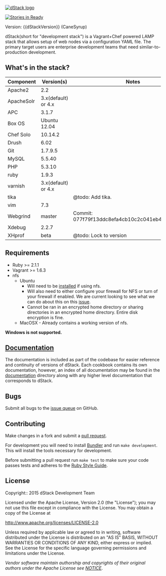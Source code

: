 [![dStack logo](http://www.grndlvl.com/dstack/images/dstack-logo.jpg)](http://grndlvl.com/dStack)

[![Stories in Ready](https://badge.waffle.io/gollygood/dstack.png?label=Ready)](https://waffle.io/gollygood/dstack)

Version: {{dStackVersion}} (CaneSyrup)

dStack(short for "development stack") is a Vagrant+Chef powered LAMP stack that
allows setup of web nodes via a configuration YAML file. The primary target
users are enterprise development teams that need similar-to-production
development.

What's in the stack?
--------------------
Component     | Version(s)                  | Notes
------------- | --------------------------- | -------------
Apache2       | 2.2                         |
ApacheSolr    | 3.x(default) or 4.x         |
APC           | 3.1.7                       |
Box OS        | Ubuntu 12.04                |
Chef Solo     | 10.14.2                     |
Drush         | 6.02                        |
Git           | 1.7.9.5                     |
MySQL         | 5.5.40                      |
PHP           | 5.3.10                      |
ruby          | 1.9.3                       |
varnish       | 3.x(default) or 4.x         |
tika          |                             | @todo: Add tika.
vim           | 7.3                         |
Webgrind      | master                      | Commit: 077f79f13ddc8efa4cb10c2c041eb4b50037e0e3
Xdebug        | 2.2.7                       |
XHprof        | beta                        | @todo: Lock to version

Requirements
------------

* Ruby >= 2.1.1
* Vagrant >= 1.6.3
* nfs
  * Ubuntu
    * Will need to be [installed](https://help.ubuntu.com/lts/serverguide/network-file-system.html) if using nfs.
    * Will also need to either configure your firewall for NFS or turn of your firewall if enabled. We are current looking to see what we can do about this on this [issue](https://github.com/gollygood/dstack/issues/10).
    * Cannot be ran in an encrypted home directory or sharing directories in an encrypted home directory. Entire disk encryption is fine.
  * MacOSX - Already contains a working version of nfs.

**Windows is not supported.**

[Documentation](documentation)
------------------------------

The documentation is included as part of the codebase for easier reference
and continuity of versions of dStack. Each cookbook contains its own
documentation, however, an index of all documentation may be found in the
[documentation](documentation) directory along with any higher level
documentation that corresponds to dStack.

Bugs
----

Submit all bugs to the [issue queue](https://github.com/gollygood/dstack/issues)
on GitHub.

Contributing
------------

Make changes in a fork and submit a [pull request](https://github.com/gollygood/dstack/pulls).

For development you will need to install [Bundler](http://bundler.io/) and run
`make development`. This will install the tools necessary for development.

Before submitting a pull request run `make test` to make sure your code passes
tests and adheres to the [Ruby Style Guide](https://github.com/bbatsov/ruby-style-guide).

License
-------

Copyright:: 2015 dStack Development Team

Licensed under the Apache License, Version 2.0 (the "License"); you may not use
this file except in compliance with the License. You may obtain a copy of
the License at

http://www.apache.org/licenses/LICENSE-2.0

Unless required by applicable law or agreed to in writing, software distributed
under the License is distributed on an "AS IS" BASIS, WITHOUT WARRANTIES OR
CONDITIONS OF ANY KIND, either express or implied. See the License for the
specific language governing permissions and limitations under the License.

*Vendor software maintain authorship and copyrights of their original authors
under the Apache License see [NOTICE](NOTICE)*.
